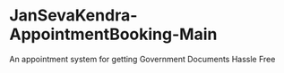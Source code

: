 # JanSevaKendra-AppointmentBooking-Main
An appointment system for getting Government Documents Hassle Free
